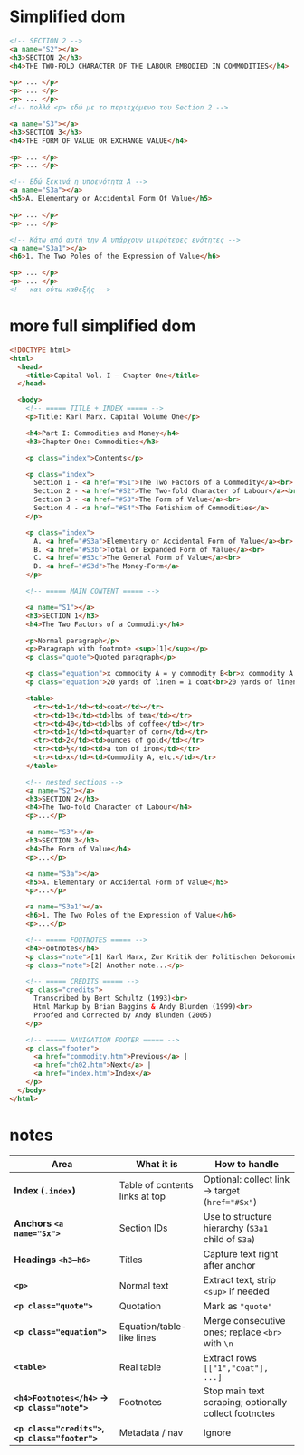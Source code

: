 # Simplified dom
```html
<!-- SECTION 2 -->
<a name="S2"></a>
<h3>SECTION 2</h3>
<h4>THE TWO-FOLD CHARACTER OF THE LABOUR EMBODIED IN COMMODITIES</h4>

<p> ... </p>
<p> ... </p>
<p> ... </p>
<!-- πολλά <p> εδώ με το περιεχόμενο του Section 2 -->

<a name="S3"></a>
<h3>SECTION 3</h3>
<h4>THE FORM OF VALUE OR EXCHANGE VALUE</h4>

<p> ... </p>
<p> ... </p>

<!-- Εδώ ξεκινά η υποενότητα A -->
<a name="S3a"></a>
<h5>A. Elementary or Accidental Form Of Value</h5>

<p> ... </p>
<p> ... </p>

<!-- Κάτω από αυτή την A υπάρχουν μικρότερες ενότητες -->
<a name="S3a1"></a>
<h6>1. The Two Poles of the Expression of Value</h6>

<p> ... </p>
<p> ... </p>
<!-- και ούτω καθεξής -->

```

# more full simplified dom
```html 
<!DOCTYPE html>
<html>
  <head>
    <title>Capital Vol. I – Chapter One</title>
  </head>

  <body>
    <!-- ===== TITLE + INDEX ===== -->
    <p>Title: Karl Marx. Capital Volume One</p>

    <h4>Part I: Commodities and Money</h4>
    <h3>Chapter One: Commodities</h3>

    <p class="index">Contents</p>

    <p class="index">
      Section 1 - <a href="#S1">The Two Factors of a Commodity</a><br>
      Section 2 - <a href="#S2">The Two-fold Character of Labour</a><br>
      Section 3 - <a href="#S3">The Form of Value</a><br>
      Section 4 - <a href="#S4">The Fetishism of Commodities</a>
    </p>

    <p class="index">
      A. <a href="#S3a">Elementary or Accidental Form of Value</a><br>
      B. <a href="#S3b">Total or Expanded Form of Value</a><br>
      C. <a href="#S3c">The General Form of Value</a><br>
      D. <a href="#S3d">The Money-Form</a>
    </p>

    <!-- ===== MAIN CONTENT ===== -->

    <a name="S1"></a>
    <h3>SECTION 1</h3>
    <h4>The Two Factors of a Commodity</h4>

    <p>Normal paragraph</p>
    <p>Paragraph with footnote <sup>[1]</sup></p>
    <p class="quote">Quoted paragraph</p>

    <p class="equation">x commodity A = y commodity B<br>x commodity A is worth y commodity B</p>
    <p class="equation">20 yards of linen = 1 coat<br>20 yards of linen are worth 1 coat</p>

    <table>
      <tr><td>1</td><td>coat</td></tr>
      <tr><td>10</td><td>lbs of tea</td></tr>
      <tr><td>40</td><td>lbs of coffee</td></tr>
      <tr><td>1</td><td>quarter of corn</td></tr>
      <tr><td>2</td><td>ounces of gold</td></tr>
      <tr><td>½</td><td>a ton of iron</td></tr>
      <tr><td>x</td><td>Commodity A, etc.</td></tr>
    </table>

    <!-- nested sections -->
    <a name="S2"></a>
    <h3>SECTION 2</h3>
    <h4>The Two-fold Character of Labour</h4>
    <p>...</p>

    <a name="S3"></a>
    <h3>SECTION 3</h3>
    <h4>The Form of Value</h4>
    <p>...</p>

    <a name="S3a"></a>
    <h5>A. Elementary or Accidental Form of Value</h5>
    <p>...</p>

    <a name="S3a1"></a>
    <h6>1. The Two Poles of the Expression of Value</h6>
    <p>...</p>

    <!-- ===== FOOTNOTES ===== -->
    <h4>Footnotes</h4>
    <p class="note">[1] Karl Marx, Zur Kritik der Politischen Oekonomie. Berlin, 1859.</p>
    <p class="note">[2] Another note...</p>

    <!-- ===== CREDITS ===== -->
    <p class="credits">
      Transcribed by Bert Schultz (1993)<br>
      Html Markup by Brian Baggins & Andy Blunden (1999)<br>
      Proofed and Corrected by Andy Blunden (2005)
    </p>

    <!-- ===== NAVIGATION FOOTER ===== -->
    <p class="footer">
      <a href="commodity.htm">Previous</a> |
      <a href="ch02.htm">Next</a> |
      <a href="index.htm">Index</a>
    </p>
  </body>
</html>

```

# notes
| Area                                            | What it is                     | How to handle                                         |
| ----------------------------------------------- | ------------------------------ | ----------------------------------------------------- |
| **Index (`.index`)**                            | Table of contents links at top | Optional: collect link → target (`href="#Sx"`)        |
| **Anchors `<a name="Sx">`**                     | Section IDs                    | Use to structure hierarchy (`S3a1` child of `S3a`)    |
| **Headings `<h3–h6>`**                          | Titles                         | Capture text right after anchor                       |
| **`<p>`**                                       | Normal text                    | Extract text, strip `<sup>` if needed                 |
| **`<p class="quote">`**                         | Quotation                      | Mark as `"quote"`                                     |
| **`<p class="equation">`**                      | Equation/table-like lines      | Merge consecutive ones; replace `<br>` with `\n`      |
| **`<table>`**                                   | Real table                     | Extract rows `[["1","coat"], ...]`                    |
| **`<h4>Footnotes</h4>` → `<p class="note">`**   | Footnotes                      | Stop main text scraping; optionally collect footnotes |
| **`<p class="credits">`, `<p class="footer">`** | Metadata / nav                 | Ignore                                                |
